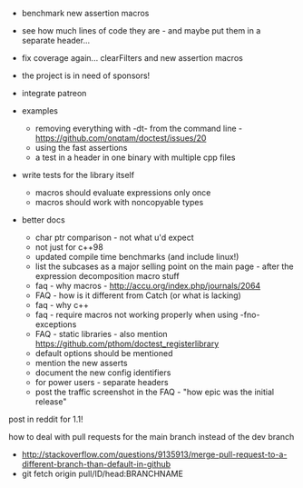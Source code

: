 - benchmark new assertion macros

- see how much lines of code they are - and maybe put them in a separate header...



- fix coverage again... clearFilters and new assertion macros



- the project is in need of sponsors!

- integrate patreon

- examples
    - removing everything with -dt- from the command line - https://github.com/onqtam/doctest/issues/20
    - using the fast assertions
    - a test in a header in one binary with multiple cpp files

- write tests for the library itself
    - macros should evaluate expressions only once
    - macros should work with noncopyable types

- better docs
    - char ptr comparison - not what u'd expect
    - not just for c++98
    - updated compile time benchmarks (and include linux!)
    - list the subcases as a major selling point on the main page - after the expression decomposition macro stuff
    - faq - why macros - http://accu.org/index.php/journals/2064
    - FAQ - how is it different from Catch (or what is lacking)
    - faq - why c++
    - faq - require macros not working properly when using -fno-exceptions
    - FAQ - static libraries - also mention https://github.com/pthom/doctest_registerlibrary
    - default options should be mentioned
    - mention the new asserts
    - document the new config identifiers
    - for power users - separate headers
    - post the traffic screenshot in the FAQ - "how epic was the initial release"

post in reddit for 1.1!









how to deal with pull requests for the main branch instead of the dev branch
- http://stackoverflow.com/questions/9135913/merge-pull-request-to-a-different-branch-than-default-in-github
- git fetch origin pull/ID/head:BRANCHNAME
